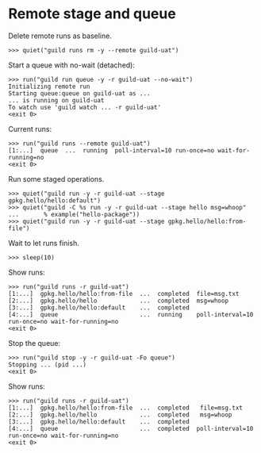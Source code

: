 # Remote stage and queue

Delete remote runs as baseline.

    >>> quiet("guild runs rm -y --remote guild-uat")

Start a queue with no-wait (detached):

    >>> run("guild run queue -y -r guild-uat --no-wait")
    Initializing remote run
    Starting queue:queue on guild-uat as ...
    ... is running on guild-uat
    To watch use 'guild watch ... -r guild-uat'
    <exit 0>

Current runs:

    >>> run("guild runs --remote guild-uat")
    [1:...]  queue  ...  running  poll-interval=10 run-once=no wait-for-running=no
    <exit 0>

Run some staged operations.

    >>> quiet("guild run -y -r guild-uat --stage gpkg.hello/hello:default")
    >>> quiet("guild -C %s run -y -r guild-uat --stage hello msg=whoop"
    ...       % example("hello-package"))
    >>> quiet("guild run -y -r guild-uat --stage gpkg.hello/hello:from-file")

Wait to let runs finish.

    >>> sleep(10)

Show runs:

    >>> run("guild runs -r guild-uat")
    [1:...]  gpkg.hello/hello:from-file  ...  completed  file=msg.txt
    [2:...]  gpkg.hello/hello            ...  completed  msg=whoop
    [3:...]  gpkg.hello/hello:default    ...  completed
    [4:...]  queue                       ...  running    poll-interval=10 run-once=no wait-for-running=no
    <exit 0>

Stop the queue:

    >>> run("guild stop -y -r guild-uat -Fo queue")
    Stopping ... (pid ...)
    <exit 0>

Show runs:

    >>> run("guild runs -r guild-uat")
    [1:...]  gpkg.hello/hello:from-file  ...  completed   file=msg.txt
    [2:...]  gpkg.hello/hello            ...  completed   msg=whoop
    [3:...]  gpkg.hello/hello:default    ...  completed
    [4:...]  queue                       ...  completed  poll-interval=10 run-once=no wait-for-running=no
    <exit 0>
